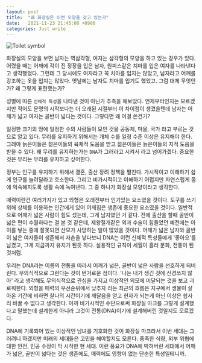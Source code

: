 ```yaml
---
layout: post
title:  "왜 화장실은 이런 모양을 갖고 있는가"
date:   2021-11-23 21:45:00 +0900
categories: Just write
---
```


![Toilet symbol]({{site.baseurl}}/assets/images/ToiletSymbol.PNG)  

화장실의 모양을 보면 남자는 역삼각형, 여자는 삼각형의 모양을 하고 있는 경우가 있다.
어렸을 때는 어깨에 각이 진 정장을 입은 남자, 원피스같은 치마를 입은 여자를 나타낸다고 생각했었다.
그런데 그 당시에도 여자라고 꼭 치마를 입지는 않았고, 남자라고 어깨를 강조하는 옷을 입지는 않았다. 옛날에는 남자도 치마를 입기도 했었고.
그럼 대체 무엇인가? 왜 그렇게 표현했는가?

성별에 따른 `신체적 특성`을 나타낸 것이 아닌가 추측을 해보았다.
언제부터인지는 모르겠지만 적어도 문명의 시작보다는 더 오래된 시절부터 이 차이점이 생겼을텐데
남자는 어깨가 넓고 여자는 골반이 넓다는 것이다.
그렇다면 왜 이걸 쓴건가?

일정한 크기의 땅에 일정한 수의 사람들이 모인 것을 공동체, 마을, 국가 라고 부르는 것으로 알고 있다.
무리를 유지하기 위해서는 개체 수를 일정 수준 이상은 유지해야 한다. 그래야 늙은이들은 젊은이들의 육체적 도움을 받고 젊은이들은 늙은이들의 지적 도움을 받을 수 있다.
왜 무리를 유지하는가는 `DNA`가 그러라고 시켜서 라고 넘어가겠다. 중요한 것은 무리는 무리를 유지하고 싶어한다.

정부는 인구를 유지하기 위해서 결혼, 출산 장려 정책을 펼친다. 가시적이고 이해하기 쉽게 인구를 늘려달라고 호소한다.
그리고 비가시적이고 이해하기 어렵지만 자연스럽게 몸에 익숙해지도록 생활 속에 녹여낸다. 그 중 하나가 화장실 모양이라고 생각한다.

매력이란건 여러가지가 있고 외형은 오래전부터 인기있는 요소였을 것이다. 
도구를 쓰기위해 상체를 이용하는 인간에게 있어 어깨힘은 생존에 중요한 요소였을 것이다. 일반적으로 어깨가 넓은 사람이 힘도 셌는데, 그게 남자였던 거 같다. 
전에 출산을 할때 골반이 넓은 편이 수월하다는 걸 본 것 같은데, 제왕절개같은 외과 수술이 힘들었던 예전에는 아이를 낳는 중에 잘못되면 산모가 사망하는 일이 많았을 것이다. 
어깨가 넓은 남자와 골반이 넓은 여자들이 생존해서 자손을 낳다보니 DNA는 이런 신체적 특성들에게 '좋아요'를 남겼고, 그게 지금까지 유지가 된듯 하다.
실용적인 규칙이 세월이 흘러 문화, 전통이 된 것처럼.

우리는 DNA라는 이름의 전통을 따라서 어깨가 넓은, 골반이 넓은 사람을 선호하게 되버린다. 무의식적으로 그런다는 것이 번거로운 점이다.
'나는 내가 생긴 것에 신경쓰지 않아' 라고 생각해도 무의식적으로 관심을 가지고 이상적인 외모에 미달되는 것을 보고 괴로워한다.
외형을 매력의 우선순위에서 낮추자 라는 최근의 흐름은 지구에서 생물이 살아온 기간에 비하면 찰나의 시간이기에 깨달음을 얻고 현자가 되는게 아닌 이상은 쉽사리 바꿀 수 없다고 생각한다.
아까 비가시적인 수단으로써 화장실 마크를 그렇게 설계했다고 말했는데 설계한게 아니라 그것이 전통(DNA)이기에 설계해버린 것일지도 모르겠다.

DNA에 기록되어 있는 이상적인 남녀를 기호화한 것이 화장실 마크라서 이번 세대는 그러려니 하겠지만 미래의 세대들은 고민을 해야할지도 모른다.
풍족한 식량, 외부 위협에 대한 안전, 인공 수정이 막 시작한 현 세대.
이런 풍요가 DNA에 박혀버린 세대에서 어깨가 넓은, 골반이 넓다는 것은 생존에도, 매력에도 영향이 없는 단순한 특성일테니까.